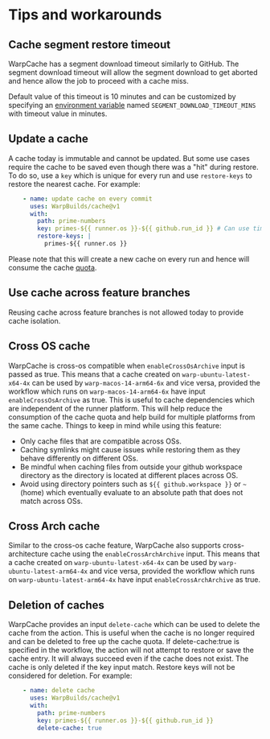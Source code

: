 # Tips and workarounds

## Cache segment restore timeout

WarpCache has a segment download timeout similarly to GitHub. The segment download timeout will allow the segment download to get aborted and hence allow the job to proceed with a cache miss.

Default value of this timeout is 10 minutes and can be customized by specifying an [environment variable](https://docs.github.com/en/actions/learn-github-actions/environment-variables) named `SEGMENT_DOWNLOAD_TIMEOUT_MINS` with timeout value in minutes.

## Update a cache

A cache today is immutable and cannot be updated. But some use cases require the cache to be saved even though there was a "hit" during restore. To do so, use a `key` which is unique for every run and use `restore-keys` to restore the nearest cache. For example:

  ```yaml
      - name: update cache on every commit
        uses: WarpBuilds/cache@v1
        with:
          path: prime-numbers
          key: primes-${{ runner.os }}-${{ github.run_id }} # Can use time based key as well
          restore-keys: |
            primes-${{ runner.os }}
  ```

  Please note that this will create a new cache on every run and hence will consume the cache [quota](./README.md#cache-limits).

## Use cache across feature branches

Reusing cache across feature branches is not allowed today to provide cache isolation.

## Cross OS cache

WarpCache is cross-os compatible when `enableCrossOsArchive` input is passed as true. This means that a cache created on `warp-ubuntu-latest-x64-4x` can be used by `warp-macos-14-arm64-6x` and vice versa, provided the workflow which runs on `warp-macos-14-arm64-6x` have input `enableCrossOsArchive` as true. This is useful to cache dependencies which are independent of the runner platform. This will help reduce the consumption of the cache quota and help build for multiple platforms from the same cache. Things to keep in mind while using this feature:

- Only cache files that are compatible across OSs.
- Caching symlinks might cause issues while restoring them as they behave differently on different OSs.
- Be mindful when caching files from outside your github workspace directory as the directory is located at different places across OS.
- Avoid using directory pointers such as `${{ github.workspace }}` or `~` (home) which eventually evaluate to an absolute path that does not match across OSs.

## Cross Arch cache

Similar to the cross-os cache feature, WarpCache also supports cross-architecture cache using the `enableCrossArchArchive` input. This means that a cache created on `warp-ubuntu-latest-x64-4x` can be used by `warp-ubuntu-latest-arm64-4x` and vice versa, provided the workflow which runs on `warp-ubuntu-latest-arm64-4x` have input `enableCrossArchArchive` as true.

## Deletion of caches

WarpCache provides an input `delete-cache` which can be used to delete the cache from the action. This is useful when the cache is no longer required and can be deleted to free up the cache quota. If delete-cache:true is specified in the workflow, the action will not attempt to restore or save the cache entry. It will always succeed even if the cache does not exist. The cache is only deleted if the key input match. Restore keys will not be considered for deletion. For example:

  ```yaml
      - name: delete cache
        uses: WarpBuilds/cache@v1
        with:
          path: prime-numbers
          key: primes-${{ runner.os }}-${{ github.run_id }}
          delete-cache: true
  ```

